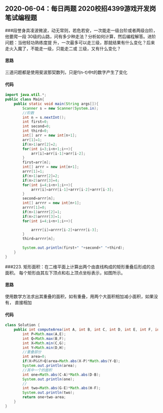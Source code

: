 ## 2020-06-04：每日两题  2020校招4399游戏开发岗笔试编程题

###段誉身具凌波微波，动无常则，若危若安，一次能走一级台阶或者两级台阶，他要爬一段
30级的山路，问有多少种走法？分析如何计算，然后编程解答。进阶问题：当他轻功熟练度提
升，一次最多可以走三级，那就结果有什么变化？后来走火入魔了，不能走一级，只能走二或
三级，又有什么变化？
#### 思路
三道问题都是使用斐波那契数列，只是f(n-t)中t的数字产生了变化
#### 代码
```java
import java.util.*;
public class Main{
    public static void main(String args[]){
        Scanner s = new Scanner(System.in);
        //阶数
        int n = s.nextInt();
        int first=0;
        int second=0;
        int third=0;
        int[] arr = new int[n+1];
        arr[1]=1;
        if(n>1)arr[2]=2;
        for(int i=3;i<n+1;i++){
            arr[i]=arr[i-1]+arr[i-2];
        }
        first=arr[n];
        int[] arrr = new int[n+1];
        arrr[1]=1;
        if(n>1)arrr[2]=2;
        if(n>2)arrr[3]=4;
        for(int i=4;i<n+1;i++){
            arrr[i]=arrr[i-1]+arrr[i-2]+arrr[i-3];
        }
        second=arrr[n];
        int[] arrrr = new int[n+1];
        arrrr[1]=0;
        if(n>1)arrrr[2]=1;
        if(n>2)arrrr[3]=1;
        for(int i=4;i<n+1;i++){

            arrrr[i]=arrrr[i-2]+arrrr[i-3];
        }
        third=arrrr[n];
        
        System.out.println(first+" "+second+" "+third);
    }
}
```

###223. 矩形面积：在二维平面上计算出两个由直线构成的矩形重叠后形成的总面积。
每个矩形由其左下顶点和右上顶点坐标表示，如图所示。
#### 思路
使用数学方法求出其重叠的面积，如有重叠，用两个大面积相加减小面积，如果没有，
直接相加
#### 代码
```java
class Solution {
    public int computeArea(int A, int B, int C, int D, int E, int F, int G, int H) {
        int P=Math.max(A,E);
        int Q=Math.max(B,F);
        int X=Math.min(C,G);
        int Y=Math.min(D,H);
        //重叠部分
        int area=0;
        if(X>P&&Y>Q)area=Math.abs(X-P)*Math.abs(Y-Q);
        System.out.println(area);
        //其中一个的面积
        int one=Math.abs(C-A)*Math.abs(D-B);
        System.out.println(one);
        //
        int two=Math.abs(G-E)*Math.abs(H-F);
        System.out.println(two);
        return one+two-area;
    }
}
```



<details class="details-reset details-overlay details-overlay-dark" style="box-sizing: border-box; display: block;"><summary data-hotkey="l" aria-label="Jump to line" role="button" style="box-sizing: border-box; display: list-item; cursor: pointer; list-style: none;"></summary></details>

 